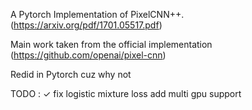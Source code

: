 A Pytorch Implementation of PixelCNN++.(https://arxiv.org/pdf/1701.05517.pdf)

Main work taken from the official implementation (https://github.com/openai/pixel-cnn)

Redid in Pytorch cuz why not

TODO : 
✓ fix logistic mixture loss
add multi gpu support

